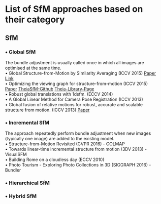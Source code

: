 # List of SfM approaches based on their category<br>

## SfM
### •	Global SfM<br>
The bundle adjustment is usually called once in which all images are optimised at the same time.<br>
•	Global Structure-from-Motion by Similarity Averaging (ICCV 2015) [Paper](http://openaccess.thecvf.com/content_iccv_2015/papers/Cui_Global_Structure-From-Motion_by_ICCV_2015_paper.pdf)  [Link](https://zhpcui.github.io/projects/ICCV2015_SfM/index.html)<br>
•	Optimizing the viewing graph for structure-from-motion (ICCV 2015) [Paper](http://openaccess.thecvf.com/content_iccv_2015/papers/Sweeney_Optimizing_the_Viewing_ICCV_2015_paper.pdf)  [TheiaSfM-Github](https://github.com/sweeneychris/TheiaSfM)  [Theia-Library-Page](http://www.theia-sfm.org/)<br>
•	Robust global translations with 1dsfm. (ECCV 2014)<br>
•	A Global Linear Method for Camera Pose Registration (ICCV 2013)<br>
•	Global fusion of relative motions for robust, accurate and scalable structure from motion. (ICCV 2013) [Paper](http://openaccess.thecvf.com/content_iccv_2013/papers/Moulon_Global_Fusion_of_2013_ICCV_paper.pdf)<br>
### •	Incremental SfM<br>
The approach repeatedly perform bundle adjustment when new images (typically one image) are added to the existing model.<br>
•	Structure-from-Motion Revisited (CVPR 2016) - COLMAP<br>
•	Towards linear-time incremental structure from motion (3DV 2013) - VisualSFM<br>
•	Building Rome on a cloudless day (ECCV 2010)<br>
•	Photo Tourism - Exploring Photo Collections in 3D (SIGGRAPH 2016) - Bundler<br>
### •	Hierarchical SfM
### •	Hybrid SfM
